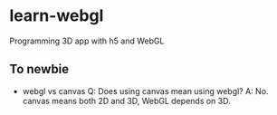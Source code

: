 # learn-webgl
Programming 3D app with h5 and WebGL

## To newbie
* webgl vs canvas
Q: Does using canvas mean using webgl?
A: No. canvas means both 2D and 3D, WebGL depends on 3D.
